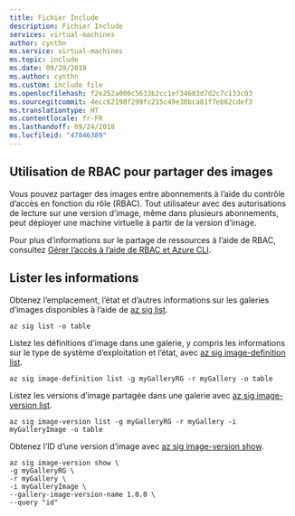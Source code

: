 ```yaml
---
title: Fichier Include
description: Fichier Include
services: virtual-machines
author: cynthn
ms.service: virtual-machines
ms.topic: include
ms.date: 09/20/2018
ms.author: cynthn
ms.custom: include file
ms.openlocfilehash: f2e252a000c5633b2cc1ef34683d7d2c7c133c03
ms.sourcegitcommit: 4ecc62198f299fc215c49e38bca81f7eb62cdef3
ms.translationtype: HT
ms.contentlocale: fr-FR
ms.lasthandoff: 09/24/2018
ms.locfileid: "47046389"
---
```

## <a name="using-rbac-to-share-images"></a>Utilisation de RBAC pour partager des images

Vous pouvez partager des images entre abonnements à l’aide du contrôle d’accès en fonction du rôle (RBAC). Tout utilisateur avec des autorisations de lecture sur une version d’image, même dans plusieurs abonnements, peut déployer une machine virtuelle à partir de la version d’image.

Pour plus d’informations sur le partage de ressources à l’aide de RBAC, consultez [Gérer l’accès à l’aide de RBAC et Azure CLI](https://docs.microsoft.com/azure/role-based-access-control/role-assignments-cli).


## <a name="list-information"></a>Lister les informations

Obtenez l’emplacement, l’état et d’autres informations sur les galeries d’images disponibles à l’aide de [az sig list](/cli/azure/sig#az-sig-list).

```azurecli-interactive 
az sig list -o table
```

Listez les définitions d’image dans une galerie, y compris les informations sur le type de système d’exploitation et l’état, avec [az sig image-definition list](/cli/azure/sig/image-definition#az-sig-image-definition-list).

```azurecli-interactive 
az sig image-definition list -g myGalleryRG -r myGallery -o table
```

Listez les versions d’image partagée dans une galerie avec [az sig image-version list](/cli/azure/sig/image-version#az-sig-image-version-list).

```azurecli-interactive
az sig image-version list -g myGalleryRG -r myGallery -i myGalleryImage -o table
```

Obtenez l’ID d’une version d’image avec [az sig image-version show](/cli/azure/sig/image-version#az-sig-image-version-show).

```
az sig image-version show \
-g myGalleryRG \     
-r myGallery \     
-i myGalleryImage \     
--gallery-image-version-name 1.0.0 \     
--query "id"
```